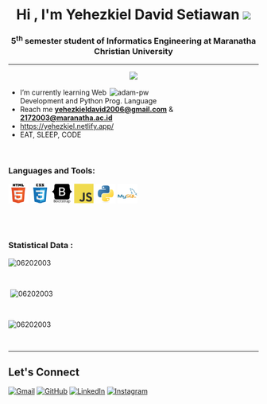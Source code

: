 <h1 align="center">Hi , I'm Yehezkiel David Setiawan <img src="https://media.giphy.com/media/hvRJCLFzcasrR4ia7z/giphy.gif" width="35"></h1>
<h3 align="center"> 5<sup>th</sup> semester student of Informatics Engineering at Maranatha Christian University</h3>
<hr>
<p align="center">
 <img src="https://readme-typing-svg.herokuapp.com/?lines=Informatics+Engineering+Student;Web+Development+Enthusiast&font=Fira%20Code&center=true&width=380&height=50">
</p>
<p><img align="right" src="https://github.com/Adam-pw/Adam-pw/blob/main/animation_500_kxa883sd.gif" alt="adam-pw" width="300" /></p>

- I’m currently learning Web Development and Python Prog. Language
- Reach me **yehezkieldavid2006@gmail.com** & **2172003@maranatha.ac.id**
- https://yehezkiel.netlify.app/
- EAT, SLEEP, CODE

<br>

<h3 align="left">Languages and Tools:</h3>
<p align="left">
	
 <img
      src="https://raw.githubusercontent.com/devicons/devicon/master/icons/html5/html5-original-wordmark.svg"
      alt="html5" width="40" height="40" /> 
<img
      src="https://raw.githubusercontent.com/devicons/devicon/master/icons/css3/css3-original-wordmark.svg" alt="css3"
      width="40" height="40" />
  <img src="https://raw.githubusercontent.com/devicons/devicon/master/icons/bootstrap/bootstrap-plain-wordmark.svg"
      alt="bootstrap" width="40" height="40" />
  <img
      src="https://raw.githubusercontent.com/devicons/devicon/master/icons/javascript/javascript-original.svg"
      alt="javascript" width="40" height="40" />
 <img
      src="https://raw.githubusercontent.com/devicons/devicon/master/icons/python/python-original.svg" alt="python"
      width="40" height="40" />
  <img
      src="https://raw.githubusercontent.com/devicons/devicon/master/icons/mysql/mysql-original-wordmark.svg"
      alt="mysql" width="40" height="40" />
</p>
<br>
<br>
<h3>Statistical Data :</h3>
<p><img 
    src="https://github-readme-stats.vercel.app/api/top-langs?username=06202003&show_icons=true&locale=en&layout=compact"
    alt="06202003" /></p>

<br>

<p>&nbsp;<img src="https://github-readme-stats.vercel.app/api?username=06202003&show_icons=true&locale=en"
    alt="06202003" /></p>

<br>

<p><img  src="https://github-readme-streak-stats.herokuapp.com/?user=06202003&" alt="06202003" /></p>

<br>

<hr/>

## Let's Connect
<p>
	<a href="mailto:yehezkieldavid2006@gmail.com"><img src="https://img.icons8.com/bubbles/50/000000/gmail.png" alt="Gmail"/></a>
	<a href="https://github.com/CriticalSyntaxError"><img src="https://img.icons8.com/bubbles/50/000000/github.png" alt="GitHub"/></a>
	<a href="https://www.linkedin.com/in/ydavids/"><img src="https://img.icons8.com/bubbles/50/000000/linkedin.png" alt="LinkedIn"/></a>
	<a href="https://instagram.com/syntax._error"><img src="https://img.icons8.com/bubbles/50/000000/instagram.png" alt="Instagram"/></a>
</p>

